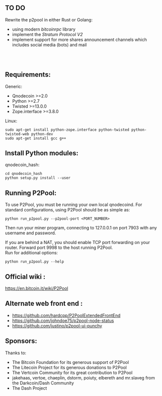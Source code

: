 TO DO
-----
Rewrite the p2pool in either Rust or Golang:
 * using modern _bitcoinrpc_ library 
 * implement the _Stratum Protocol V2_
 * implement support for more shares announcement channels
    which includes social media (bots) and mail
</br>
</br>    


Requirements:
-------------------------
Generic:

* Qnodecoin >=2.0
* Python >=2.7
* Twisted >=13.0.0
* Zope.interface >=3.8.0

Linux:

    sudo apt-get install python-zope.interface python-twisted python-twisted-web python-dev
    sudo apt-get install gcc g++

Install Python modules:
-------------------------

qnodecoin_hash:

    cd qnodecoin_hash
    python setup.py install --user

Running P2Pool:
-------------------------
To use P2Pool, you must be running your own local qnodecoind. For standard
configurations, using P2Pool should be as simple as:

    python run_p2pool.py --p2pool-port <PORT_NUMBER>

Then run your miner program, connecting to 127.0.0.1 on port 7903 with any
username and password.

If you are behind a NAT, you should enable TCP port forwarding on your
router. Forward port 9998 to the host running P2Pool.
</br>
Run for additional options:

    python run_p2pool.py --help

Official wiki :
-------------------------
https://en.bitcoin.it/wiki/P2Pool

Alternate web front end :
-------------------------
* https://github.com/hardcpp/P2PoolExtendedFrontEnd
* https://github.com/johndoe75/p2pool-node-status
* https://github.com/justino/p2pool-ui-punchy

Sponsors:
-------------------------

Thanks to:
* The Bitcoin Foundation for its generous support of P2Pool
* The Litecoin Project for its generous donations to P2Pool
* The Vertcoin Community for its great contribution to P2Pool
* jakehaas, vertoe, chaeplin, dstorm, poiuty, elbereth  and mr.slaveg from the Darkcoin/Dash Community
* The Dash Project